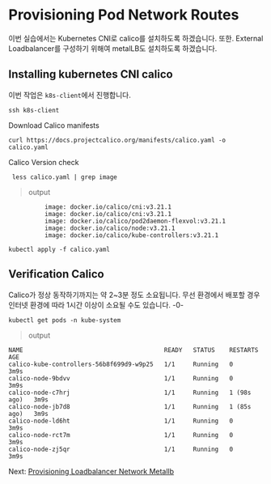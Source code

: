 # Provisioning Pod Network Routes

이번 실습에서는 Kubernetes CNI로 calico를 설치하도록 하겠습니다. 또한. External Loadbalancer를 구성하기 위해여 metalLB도 설치하도록 하겠습니다.

## Installing kubernetes CNI calico

이번 작업은 `k8s-client`에서 진행합니다. 

```
ssh k8s-client
```

Download Calico manifests

```
curl https://docs.projectcalico.org/manifests/calico.yaml -o calico.yaml
```

Calico Version check

```
 less calico.yaml | grep image
```

> output

```
          image: docker.io/calico/cni:v3.21.1
          image: docker.io/calico/cni:v3.21.1
          image: docker.io/calico/pod2daemon-flexvol:v3.21.1
          image: docker.io/calico/node:v3.21.1
          image: docker.io/calico/kube-controllers:v3.21.1
```

```
kubectl apply -f calico.yaml
```

## Verification Calico

Calico가 정상 동작하기까지는 약 2~3분 정도 소요됩니다.
무선 환경에서 배포할 경우 인터넷 환경에 따라 1시간 이상이 소요될 수도 있습니다. -0-

```
kubectl get pods -n kube-system
```

> output

```
NAME                                       READY   STATUS    RESTARTS      AGE
calico-kube-controllers-56b8f699d9-w9p25   1/1     Running   0             3m9s
calico-node-9bdvv                          1/1     Running   0             3m9s
calico-node-c7hrj                          1/1     Running   1 (98s ago)   3m9s
calico-node-jb7d8                          1/1     Running   1 (85s ago)   3m9s
calico-node-ld6ht                          1/1     Running   0             3m9s
calico-node-rct7m                          1/1     Running   0             3m9s
calico-node-zj5qr                          1/1     Running   0             3m9s
```


Next: [Provisioning Loadbalancer Network Metallb](10-provisioning-lb-network-metallb.md)
